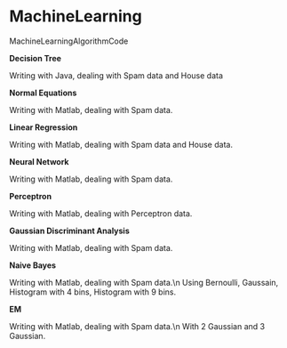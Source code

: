 MachineLearning
===============

MachineLearningAlgorithmCode

<b>Decision Tree</b>

Writing with Java, dealing with Spam data and House data


<b>Normal Equations</b>

Writing with Matlab, dealing with Spam data.


<b>Linear Regression</b>

Writing with Matlab, dealing with Spam data and House data.


<b>Neural Network</b>

Writing with Matlab, dealing with Spam data.


<b>Perceptron</b>

Writing with Matlab, dealing with Perceptron data.


<b>Gaussian Discriminant Analysis</b>

Writing with Matlab, dealing with Spam data.


<b>Naive Bayes</b>

Writing with Matlab, dealing with Spam data.\n
Using Bernoulli, Gaussain, Histogram with 4 bins, Histogram with 9 bins.


<b>EM</b>

Writing with Matlab, dealing with Spam data.\n
With 2 Gaussian and 3 Gaussian.
